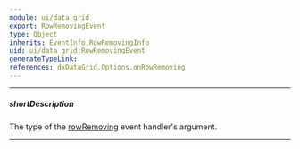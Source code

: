 ```yaml
---
module: ui/data_grid
export: RowRemovingEvent
type: Object
inherits: EventInfo,RowRemovingInfo
uid: ui/data_grid:RowRemovingEvent
generateTypeLink: 
references: dxDataGrid.Options.onRowRemoving
---
```

---
##### shortDescription
The type of the [rowRemoving]({basewidgetpath}/Events/#rowRemoving) event handler's argument.

---
<!-- Description goes here -->